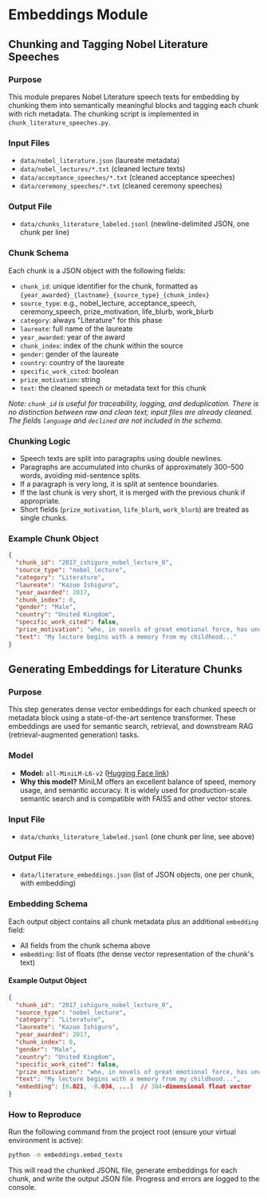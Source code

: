 # Embeddings Module

## Chunking and Tagging Nobel Literature Speeches

### Purpose
This module prepares Nobel Literature speech texts for embedding by chunking them into semantically meaningful blocks and tagging each chunk with rich metadata. The chunking script is implemented in `chunk_literature_speeches.py`.

### Input Files
- `data/nobel_literature.json` (laureate metadata)
- `data/nobel_lectures/*.txt` (cleaned lecture texts)
- `data/acceptance_speeches/*.txt` (cleaned acceptance speeches)
- `data/ceremony_speeches/*.txt` (cleaned ceremony speeches)

### Output File
- `data/chunks_literature_labeled.jsonl` (newline-delimited JSON, one chunk per line)

### Chunk Schema
Each chunk is a JSON object with the following fields:
- `chunk_id`: unique identifier for the chunk, formatted as `{year_awarded}_{lastname}_{source_type}_{chunk_index}`
- `source_type`: e.g., nobel_lecture, acceptance_speech, ceremony_speech, prize_motivation, life_blurb, work_blurb
- `category`: always "Literature" for this phase
- `laureate`: full name of the laureate
- `year_awarded`: year of the award
- `chunk_index`: index of the chunk within the source
- `gender`: gender of the laureate
- `country`: country of the laureate
- `specific_work_cited`: boolean
- `prize_motivation`: string
- `text`: the cleaned speech or metadata text for this chunk

*Note: `chunk_id` is useful for traceability, logging, and deduplication. There is no distinction between raw and clean text; input files are already cleaned. The fields `language` and `declined` are not included in the schema.*

### Chunking Logic
- Speech texts are split into paragraphs using double newlines.
- Paragraphs are accumulated into chunks of approximately 300–500 words, avoiding mid-sentence splits.
- If a paragraph is very long, it is split at sentence boundaries.
- If the last chunk is very short, it is merged with the previous chunk if appropriate.
- Short fields (`prize_motivation`, `life_blurb`, `work_blurb`) are treated as single chunks.

### Example Chunk Object
```json
{
  "chunk_id": "2017_ishiguro_nobel_lecture_0",
  "source_type": "nobel_lecture",
  "category": "Literature",
  "laureate": "Kazuo Ishiguro",
  "year_awarded": 2017,
  "chunk_index": 0,
  "gender": "Male",
  "country": "United Kingdom",
  "specific_work_cited": false,
  "prize_motivation": "who, in novels of great emotional force, has uncovered the abyss beneath our illusory sense of connection with the world",
  "text": "My lecture begins with a memory from my childhood..."
}
```

## Generating Embeddings for Literature Chunks

### Purpose
This step generates dense vector embeddings for each chunked speech or metadata block using a state-of-the-art sentence transformer. These embeddings are used for semantic search, retrieval, and downstream RAG (retrieval-augmented generation) tasks.

### Model
- **Model:** `all-MiniLM-L6-v2` ([Hugging Face link](https://huggingface.co/sentence-transformers/all-MiniLM-L6-v2))
- **Why this model?** MiniLM offers an excellent balance of speed, memory usage, and semantic accuracy. It is widely used for production-scale semantic search and is compatible with FAISS and other vector stores.

### Input File
- `data/chunks_literature_labeled.jsonl` (one chunk per line, see above)

### Output File
- `data/literature_embeddings.json` (list of JSON objects, one per chunk, with embedding)

### Embedding Schema
Each output object contains all chunk metadata plus an additional `embedding` field:
- All fields from the chunk schema above
- `embedding`: list of floats (the dense vector representation of the chunk's text)

#### Example Output Object
```json
{
  "chunk_id": "2017_ishiguro_nobel_lecture_0",
  "source_type": "nobel_lecture",
  "category": "Literature",
  "laureate": "Kazuo Ishiguro",
  "year_awarded": 2017,
  "chunk_index": 0,
  "gender": "Male",
  "country": "United Kingdom",
  "specific_work_cited": false,
  "prize_motivation": "who, in novels of great emotional force, has uncovered the abyss beneath our illusory sense of connection with the world",
  "text": "My lecture begins with a memory from my childhood...",
  "embedding": [0.021, -0.034, ...]  // 384-dimensional float vector
}
```

### How to Reproduce
Run the following command from the project root (ensure your virtual environment is active):

```sh
python -m embeddings.embed_texts
```

This will read the chunked JSONL file, generate embeddings for each chunk, and write the output JSON file. Progress and errors are logged to the console. 